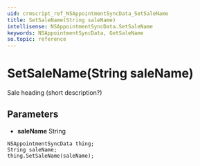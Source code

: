 ```yaml
---
uid: crmscript_ref_NSAppointmentSyncData_SetSaleName
title: SetSaleName(String saleName)
intellisense: NSAppointmentSyncData.SetSaleName
keywords: NSAppointmentSyncData, GetSaleName
so.topic: reference
---
```


# SetSaleName(String saleName)

Sale heading (short description?)

## Parameters

* **saleName** String

```crmscript
NSAppointmentSyncData thing;
String saleName;
thing.SetSaleName(saleName);
```

